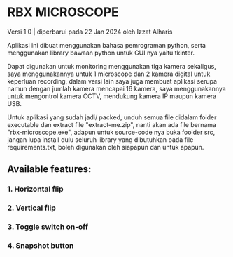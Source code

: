 # RBX MICROSCOPE
Versi 1.0 | diperbarui pada 22 Jan 2024 oleh Izzat Alharis


Aplikasi ini dibuat menggunakan bahasa pemrograman python, serta menggunakan library bawaan python untuk GUI nya yaitu tkinter.

Dapat digunakan untuk monitoring menggunakan tiga kamera sekaligus, saya menggunakannya untuk 1 microscope dan 2 kamera digital untuk keperluan recording, dalam versi lain saya juga membuat aplikasi serupa namun dengan jumlah kamera mencapai 16 kamera, saya menggunakannya untuk mengontrol kamera CCTV, mendukung kamera IP maupun kamera USB.

Untuk aplikasi yang sudah jadi/ packed, unduh semua file didalam folder executable dan extract file "extract-me.zip", nanti akan ada file bernama "rbx-microscope.exe", adapun untuk source-code nya buka foolder src, jangan lupa install dulu seluruh library yang dibutuhkan pada file requirements.txt, boleh digunakan oleh siapapun dan untuk apapun.


## Available features:
### 1. Horizontal flip
### 2. Vertical flip
### 3. Toggle switch on-off
### 4. Snapshot button
